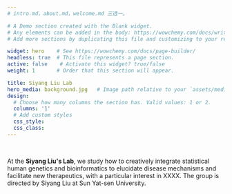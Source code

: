 ```yaml
---
# intro.md，about.md，welcome.md 三选一。

# A Demo section created with the Blank widget.
# Any elements can be added in the body: https://wowchemy.com/docs/writing-markdown-latex/
# Add more sections by duplicating this file and customizing to your requirements.

widget: hero    # See https://wowchemy.com/docs/page-builder/
headless: true  # This file represents a page section.
active: false    # Activate this widget? true/false
weight: 1       # Order that this section will appear.

title: Siyang Liu Lab
hero_media: background.jpg   # Image path relative to your `assets/media/` folder.
design:
  # Choose how many columns the section has. Valid values: 1 or 2.
  columns: '1'
  # Add custom styles
  css_style:
  css_class:
---
```


<br>


At the **Siyang Liu's Lab**, we study how to creatively integrate statistical human genetics and bioinformatics to elucidate disease mechanisms and facilitate new therapeutics, with a particular interest in XXXX. The group is directed by Siyang Liu at Sun Yat-sen University.



